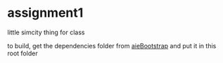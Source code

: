 # assignment1
little simcity thing for class

to build, get the dependencies folder from [aieBootstrap](https://github.com/AcademyOfInteractiveEntertainment/aieBootstrap) and put it in this root folder